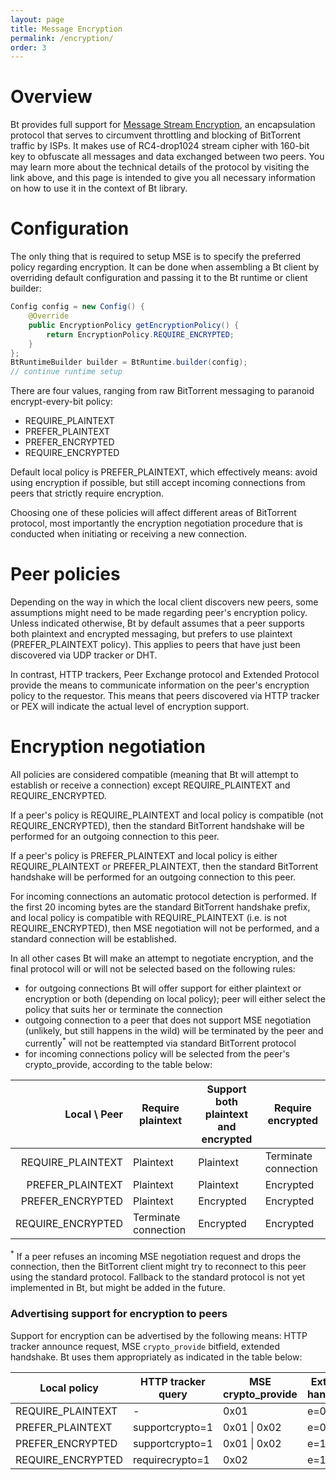 ```yaml
---
layout: page
title: Message Encryption
permalink: /encryption/
order: 3
---
```


# **Overview**

Bt provides full support for [Message Stream Encryption](http://wiki.vuze.com/w/Message_Stream_Encryption), an encapsulation protocol that serves to circumvent throttling and blocking of BitTorrent traffic by ISPs. It makes use of RC4-drop1024 stream cipher with 160-bit key to obfuscate all messages and data exchanged between two peers. You may learn more about the technical details of the protocol by visiting the link above, and this page is intended to give you all necessary information on how to use it in the context of Bt library.

# **Configuration**

The only thing that is required to setup MSE is to specify the preferred policy regarding encryption. It can be done when assembling a Bt client by overriding default configuration and passing it to the Bt runtime or client builder:
 
```java
Config config = new Config() {
    @Override
    public EncryptionPolicy getEncryptionPolicy() {
        return EncryptionPolicy.REQUIRE_ENCRYPTED;
    }
};
BtRuntimeBuilder builder = BtRuntime.builder(config);
// continue runtime setup
```

There are four values, ranging from raw BitTorrent messaging to paranoid encrypt-every-bit policy:

* REQUIRE_PLAINTEXT
* PREFER_PLAINTEXT
* PREFER_ENCRYPTED
* REQUIRE_ENCRYPTED

Default local policy is PREFER_PLAINTEXT, which effectively means: avoid using encryption if possible, but still accept incoming connections from peers that strictly require encryption.

Choosing one of these policies will affect different areas of BitTorrent protocol, most importantly the encryption negotiation procedure that is conducted when initiating or receiving a new connection.

# **Peer policies**

Depending on the way in which the local client discovers new peers, some assumptions might need to be made regarding peer's encryption policy. Unless indicated otherwise, Bt by default assumes that a peer supports both plaintext and encrypted messaging, but prefers to use plaintext (PREFER_PLAINTEXT policy). This applies to peers that have just been discovered via UDP tracker or DHT.

In contrast, HTTP trackers, Peer Exchange protocol and Extended Protocol provide the means to communicate information on the peer's encryption policy to the requestor. This means that peers discovered via HTTP tracker or PEX will indicate the actual level of encryption support.

# **Encryption negotiation**

All policies are considered compatible (meaning that Bt will attempt  to establish or receive a connection) except REQUIRE_PLAINTEXT and REQUIRE_ENCRYPTED.

If a peer's policy is REQUIRE_PLAINTEXT and local policy is compatible (not REQUIRE_ENCRYPTED), then the standard BitTorrent handshake will be performed for an outgoing connection to this peer.

If a peer's policy is PREFER_PLAINTEXT and local policy is either REQUIRE_PLAINTEXT or PREFER_PLAINTEXT, then the standard BitTorrent handshake will be performed for an outgoing connection to this peer.

For incoming connections an automatic protocol detection is performed. If the first 20 incoming bytes are the standard BitTorrent handshake prefix, and local policy is compatible with REQUIRE_PLAINTEXT (i.e. is not REQUIRE_ENCRYPTED), then MSE negotiation will not be performed, and a standard connection will be established.

In all other cases Bt will make an attempt to negotiate encryption, and the final protocol will or will not be selected based on the following rules:

* for outgoing connections Bt will offer support for either plaintext or encryption or both (depending on local policy); peer will either select the policy that suits her or terminate the connection
* outgoing connection to a peer that does not support MSE negotiation (unlikely, but still happens in the wild) will be terminated by the peer and currently<sup>*</sup> will not be reattempted via standard BitTorrent protocol
* for incoming connections policy will be selected from the peer's crypto_provide, according to the table below:

|Local   \    Peer  | Require plaintext    | Support both plaintext and encrypted | Require encrypted    |
|------------------:|----------------------|--------------------------------------|----------------------|
| REQUIRE_PLAINTEXT | Plaintext            | Plaintext                            | Terminate connection |
| PREFER_PLAINTEXT  | Plaintext            | Plaintext                            | Encrypted            |
| PREFER_ENCRYPTED  | Plaintext            | Encrypted                            | Encrypted            |
| REQUIRE_ENCRYPTED | Terminate connection | Encrypted                            | Encrypted            |

<sup>*</sup> If a peer refuses an incoming MSE negotiation request and drops the connection, then the BitTorrent client might try to reconnect to this peer using the standard protocol. Fallback to the standard protocol is not yet implemented in Bt, but might be added in the future.

### **Advertising support for encryption to peers**

Support for encryption can be advertised by the following means: HTTP tracker announce request, MSE `crypto_provide` bitfield, extended handshake. Bt uses them appropriately as indicated in the table below:

| Local policy      | HTTP tracker query | MSE crypto_provide | Extended handshake |
|-------------------|--------------------|--------------------|--------------------|
| REQUIRE_PLAINTEXT | -                  | 0x01               | e=0                |
| PREFER_PLAINTEXT  | supportcrypto=1    | 0x01 \| 0x02       | e=0                |
| PREFER_ENCRYPTED  | supportcrypto=1    | 0x01 \| 0x02       | e=1                |
| REQUIRE_ENCRYPTED | requirecrypto=1    | 0x02               | e=1                |
